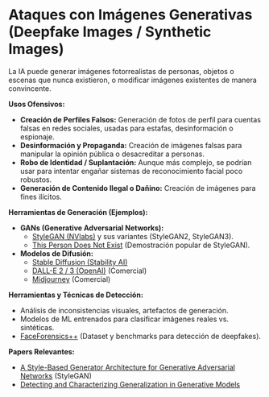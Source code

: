 # Ataques con Imágenes Generativas (Deepfake Images / Synthetic Images)

La IA puede generar imágenes fotorrealistas de personas, objetos o escenas que nunca existieron, o modificar imágenes existentes de manera convincente.

**Usos Ofensivos:**

*   **Creación de Perfiles Falsos:** Generación de fotos de perfil para cuentas falsas en redes sociales, usadas para estafas, desinformación o espionaje.
*   **Desinformación y Propaganda:** Creación de imágenes falsas para manipular la opinión pública o desacreditar a personas.
*   **Robo de Identidad / Suplantación:** Aunque más complejo, se podrían usar para intentar engañar sistemas de reconocimiento facial poco robustos.
*   **Generación de Contenido Ilegal o Dañino:** Creación de imágenes para fines ilícitos.

**Herramientas de Generación (Ejemplos):**

*   **GANs (Generative Adversarial Networks):**
    *   [StyleGAN (NVlabs)](https://github.com/NVlabs/stylegan) y sus variantes (StyleGAN2, StyleGAN3).
    *   [This Person Does Not Exist](https://thispersondoesnotexist.com/) (Demostración popular de StyleGAN).
*   **Modelos de Difusión:**
    *   [Stable Diffusion (Stability AI)](https://github.com/Stability-AI/stablediffusion)
    *   [DALL-E 2 / 3 (OpenAI)](https://openai.com/dall-e-3) (Comercial)
    *   [Midjourney](https://www.midjourney.com/) (Comercial)

**Herramientas y Técnicas de Detección:**

*   Análisis de inconsistencias visuales, artefactos de generación.
*   Modelos de ML entrenados para clasificar imágenes reales vs. sintéticas.
*   [FaceForensics++](https://github.com/ondyari/FaceForensics) (Dataset y benchmarks para detección de deepfakes).

**Papers Relevantes:**

*   [A Style-Based Generator Architecture for Generative Adversarial Networks](https://arxiv.org/abs/1812.04948) (StyleGAN)
*   [Detecting and Characterizing Generalization in Generative Models](https://arxiv.org/abs/1802.06070)
